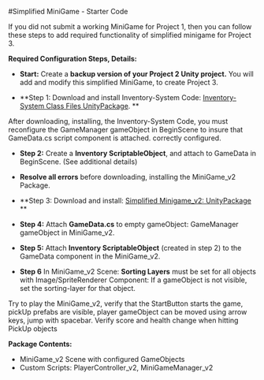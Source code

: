 #Simplified MiniGame - Starter Code 

 If you did not submit a working MiniGame for Project 1, then you can follow these steps to add required functionality of simplified minigame for Project 3.   

**Required Configuration Steps, Details:**

- **Start:** Create a **backup version of your Project 2 Unity project.**  You will add and modify this simplified MiniGame, to create Project 3. 

- **Step 1: Download and install Inventory-System Code: [Inventory-System Class Files UnityPackage](https://utdallas.box.com/v/InventorySystem-Code). **

After downloading, installing, the Inventory-System Code, you must reconfigure the GameManager gameObject in BeginScene to insure that GameData.cs script component is attached. correctly configured.  

- **Step 2:** Create a **Inventory ScriptableObject**, and attach to GameData in BeginScene. (See additional details)

- **Resolve all errors** before downloading, installing the MiniGame_v2 Package.

- **Step 3:  Download and install: [Simplified Minigame_v2: UnityPackage](https://utdallas.box.com/v/miniGame-v2-Proj3-startAsset) **

- **Step 4:** Attach **GameData.cs** to empty gameObject: GameManager gameObject in MiniGame_v2.   

- **Step 5:** Attach **Inventory ScriptableObject** (created in step 2) to the GameData component in the MiniGame_v2.

- **Step 6**  In MiniGame_v2 Scene:  **Sorting Layers** must be set for all objects with Image/SpriteRenderer Component:  If a gameObject is not visible, set the sorting-layer for that object. 

Try to play the MiniGame_v2, verify that the StartButton starts the game, pickUp prefabs are visible, player gameObject can be moved using arrow keys, jump with spacebar.  Verify score and health change when hitting PickUp objects

**Package Contents:** 

 - MiniGame_v2 Scene with configured GameObjects 
 - Custom Scripts:  PlayerController_v2, MiniGameManager_v2
 


